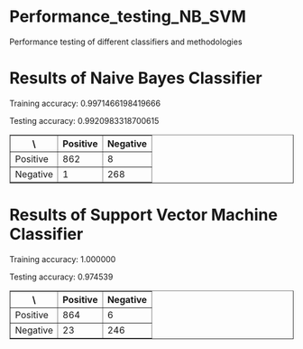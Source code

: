 # Performance_testing_NB_SVM
Performance testing of different classifiers and methodologies
<h1>Results of Naive Bayes Classifier</h1>
<p>Training accuracy: 0.9971466198419666</p>
<p>Testing accuracy: 0.9920983318700615</p>
      <table border = "1">
         <tr>
            <th>\</th>
            <th>Positive</th>
            <th>Negative</th>
         </tr>
         <tr>
           <td>Positive</td>
            <td>862</td>
            <td>8</td>
         </tr>
        <tr>
           <td>Negative</td>
            <td>1</td>
            <td>268</td>
         </tr>
  </table>
  <h1>Results of Support Vector Machine Classifier</h1>
  <p>Training accuracy: 1.000000</p>
<p>Testing accuracy: 0.974539</p>
<table border = "1">
         <tr>
            <th>\</th>
            <th>Positive</th>
            <th>Negative</th>
         </tr>
         <tr>
           <td>Positive</td>
            <td>864</td>
            <td>6</td>
         </tr>
        <tr>
           <td>Negative</td>
            <td>23</td>
            <td>246</td>
         </tr>
  </table>

